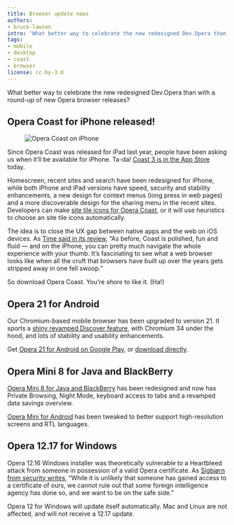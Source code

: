 ```yaml
---
title: Browser update news
authors:
- bruce-lawson
intro: 'What better way to celebrate the new redesigned Dev.Opera than with a round-up of new Opera browser releases?'
tags:
- mobile
- desktop
- coast
- browser
license: cc-by-3.0
---
```


What better way to celebrate the new redesigned Dev.Opera than with a round-up of new Opera browser releases?

## Opera Coast for iPhone released!

<figure class="figure figure--right">
	<img src="{{ page.id }}/screenshot-iphonesearch-angled-white.jpg" alt="Opera Coast on iPhone" class="figure__media">
</figure>

Since Opera Coast was released for iPad last year, people have been asking us when it’ll be available for iPhone. Ta-da! [Coast 3 is in the App Store](https://itunes.apple.com/app/opera-coast/id674024845) today.

Homescreen, recent sites and search have been redesigned for iPhone, while both iPhone and iPad versions have speed, security and stability enhancements, a new design for context menus (long press in web pages) and a more discoverable design for the sharing menu in the recent sites. Developers can make [site tile icons for Opera Coast](http://operacoast.com/developer#icon), or it will use heuristics to choose an site tile icons automatically.

The idea is to close the UX gap between native apps and the web on iOS devices. As [Time said in its review](http://time.com/74803/opera-coast/), “As before, Coast is polished, fun and fluid — and on the iPhone, you can pretty much navigate the whole experience with your thumb. It’s fascinating to see what a web browser looks like when all the cruft that browsers have built up over the years gets stripped away in one fell swoop.”

So download Opera Coast. You’re *shore* to like it. (Ha!)

## Opera 21 for Android

Our Chromium-based mobile browser has been upgraded to version 21. It sports a [shiny revamped Discover feature](http://blogs.opera.com/mobile/2014/04/opera-for-android-new-discover-feature/), with Chromium 34 under the hood, and lots of stability and usability enhancements.

Get [Opera 21 for Android on Google Play](https://play.google.com/store/apps/details?id=com.opera.browser&referrer=utm_source%3Dopera_mobile_blog%26utm_medium%3Dtextlink%26utm_content%3Dgplaylink_vsoperacom%26utm_campaign%3Dandroid_social), or [download directly](http://www.opera.com/download/get/?partner=www&product=android).

## Opera Mini 8 for Java and BlackBerry

[Opera Mini 8 for Java and BlackBerry](http://blogs.opera.com/mobile/2014/03/opera-mini-for-java-and-blackberry/) has been redesigned and now has Private Browsing, Night Mode, keyboard access to tabs and a revamped data savings overview.

[Opera Mini for Android](http://blogs.opera.com/mobile/2014/03/opera-mini-android-update-support-high-resolution-screens/) has been tweaked to better support high-resolution screens and RTL languages.

## Opera 12.17 for Windows

Opera 12.16 Windows installer was theoretically vulnerable to a Heartbleed attack from someone in possession of a valid Opera certificate. As [Sigbjørn from security writes](http://blogs.opera.com/desktop/2014/04/opera-12-17/), “While it is unlikely that someone has gained access to a certificate of ours, we cannot rule out that some foreign intelligence agency has done so, and we want to be on the safe side.”

Opera 12 for Windows will update itself automatically. Mac and Linux are not affected, and will not receive a 12.17 update.
